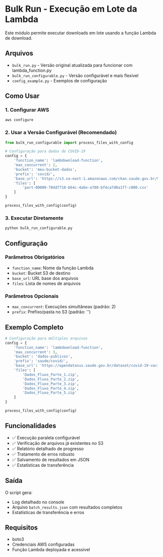 # Bulk Run - Execução em Lote da Lambda

Este módulo permite executar downloads em lote usando a função Lambda de download.

## Arquivos

- `bulk_run.py` - Versão original atualizada para funcionar com lambda_function.py
- `bulk_run_configurable.py` - Versão configurável e mais flexível
- `config_example.py` - Exemplos de configuração

## Como Usar

### 1. Configurar AWS

```bash
aws configure
```

### 2. Usar a Versão Configurável (Recomendado)

```python
from bulk_run_configurable import process_files_with_config

# Configuração para dados do COVID-19
config = {
    'function_name': 'lambdownload-function',
    'max_concurrent': 2,
    'bucket': 'meu-bucket-dados',
    'prefix': 'covid/',
    'base_url': 'https://s3.sa-east-1.amazonaws.com/ckan.saude.gov.br/SIPNI/COVID/completo/',
    'files': [
        'part-00000-70dd7710-b64c-4a6e-a780-bf4ca7d0a1f7-c000.csv'
    ]
}

process_files_with_config(config)
```

### 3. Executar Diretamente

```bash
python bulk_run_configurable.py
```

## Configuração

### Parâmetros Obrigatórios

- `function_name`: Nome da função Lambda
- `bucket`: Bucket S3 de destino
- `base_url`: URL base dos arquivos
- `files`: Lista de nomes de arquivos

### Parâmetros Opcionais

- `max_concurrent`: Execuções simultâneas (padrão: 2)
- `prefix`: Prefixo/pasta no S3 (padrão: '')

## Exemplo Completo

```python
# Configuração para múltiplos arquivos
config = {
    'function_name': 'lambdownload-function',
    'max_concurrent': 3,
    'bucket': 'dados-publicos',
    'prefix': 'saude/covid/',
    'base_url': 'https://opendatasus.saude.gov.br/dataset/covid-19-vacinacao/resource/',
    'files': [
        'Dados_Fluxo_Parte_1.zip',
        'Dados_Fluxo_Parte_2.zip',
        'Dados_Fluxo_Parte_3.zip',
        'Dados_Fluxo_Parte_4.zip',
        'Dados_Fluxo_Parte_5.zip'
    ]
}

process_files_with_config(config)
```

## Funcionalidades

- ✅ Execução paralela configurável
- ✅ Verificação de arquivos já existentes no S3
- ✅ Relatório detalhado de progresso
- ✅ Tratamento de erros robusto
- ✅ Salvamento de resultados em JSON
- ✅ Estatísticas de transferência

## Saída

O script gera:
- Log detalhado no console
- Arquivo `batch_results.json` com resultados completos
- Estatísticas de transferência e erros

## Requisitos

- boto3
- Credenciais AWS configuradas
- Função Lambda deployada e acessível